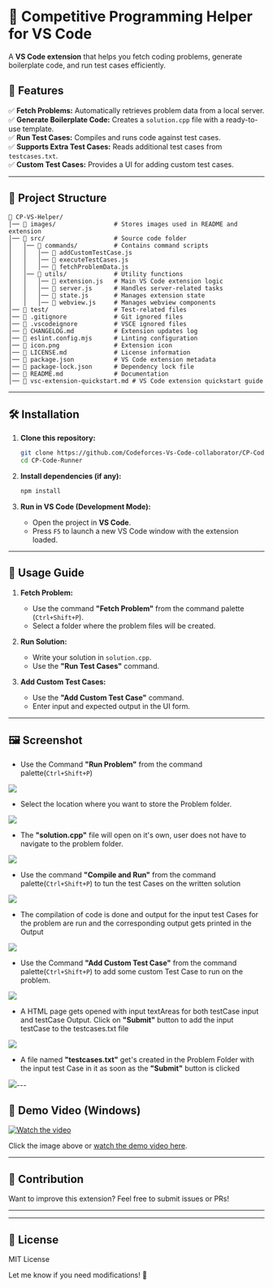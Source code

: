 # 🚀 Competitive Programming Helper for VS Code

A **VS Code extension** that helps you fetch coding problems, generate boilerplate code, and run test cases efficiently.

## 📌 Features

✅ **Fetch Problems:** Automatically retrieves problem data from a local server.  
✅ **Generate Boilerplate Code:** Creates a `solution.cpp` file with a ready-to-use template.  
✅ **Run Test Cases:** Compiles and runs code against test cases.  
✅ **Supports Extra Test Cases:** Reads additional test cases from `testcases.txt`.  
✅ **Custom Test Cases:** Provides a UI for adding custom test cases.  

---

## 📂 Project Structure

```
📁 CP-VS-Helper/
│── 📁 images/                # Stores images used in README and extension
│── 📁 src/                   # Source code folder
│   │── 📁 commands/          # Contains command scripts
│   │   │── 📄 addCustomTestCase.js
│   │   │── 📄 executeTestCases.js
│   │   │── 📄 fetchProblemData.js
│   │── 📁 utils/             # Utility functions
│   │   │── 📄 extension.js   # Main VS Code extension logic
│   │   │── 📄 server.js      # Handles server-related tasks
│   │   │── 📄 state.js       # Manages extension state
│   │   │── 📄 webview.js     # Manages webview components
│── 📁 test/                  # Test-related files
│── 📄 .gitignore             # Git ignored files
│── 📄 .vscodeignore          # VSCE ignored files
│── 📄 CHANGELOG.md           # Extension updates log
│── 📄 eslint.config.mjs      # Linting configuration
│── 📄 icon.png               # Extension icon
│── 📄 LICENSE.md             # License information
│── 📄 package.json           # VS Code extension metadata
│── 📄 package-lock.json      # Dependency lock file
│── 📄 README.md              # Documentation
│── 📄 vsc-extension-quickstart.md # VS Code extension quickstart guide

```

---

## 🛠️ Installation

1. **Clone this repository:**
   ```sh
   git clone https://github.com/Codeforces-Vs-Code-collaborator/CP-Code-Runner.git
   cd CP-Code-Runner
   ```

2. **Install dependencies (if any):**
   ```sh
   npm install
   ```

3. **Run in VS Code (Development Mode):**
   - Open the project in **VS Code**.
   - Press `F5` to launch a new VS Code window with the extension loaded.

---

## 🚀 Usage Guide

1. **Fetch Problem:**
   - Use the command **"Fetch Problem"** from the command palette (`Ctrl+Shift+P`).
   - Select a folder where the problem files will be created.

2. **Run Solution:**
   - Write your solution in `solution.cpp`.
   - Use the **"Run Test Cases"** command.

3. **Add Custom Test Cases:**
   - Use the **"Add Custom Test Case"** command.
   - Enter input and expected output in the UI form.

---

## 🖼️ Screenshot

- Use the Command **"Run Problem"** from the command palette(`Ctrl+Shift+P`)

![](images/runProblem.png)

- Select the location where you want to store the Problem folder.

![](images/selectLocation.png)

- The **"solution.cpp"** file will open on it's own, user does not have to navigate to the problem folder.

![](images/openSolution.png)

- Use the command **"Compile and Run"** from the command palette(`Ctrl+Shift+P`) to tun the test Cases on the written solution

![](images/compileAndRun.png)

- The compilation of code is done and output for the input test Cases for the problem are run and the corresponding output gets printed in the Output

![](images/compilation.png)

- Use the Command **"Add Custom Test Case"** from the command palette(`Ctrl+Shift+P`) to add some custom Test Case to run on the problem.

![](images/addCustomeTestCase.png)

- A HTML page gets opened with input textAreas for both testCase input and testCase Output. Click on **"Submit"** button to add the input testCase to the 
testcases.txt file

![](images/takeCustomInput.png)

- A file named **"testcases.txt"** get's created in the Problem Folder with the input test Case in it as soon as the **"Submit"** button is clicked

![](images/testcasesFileCreation.png)---


## 🎥 Demo Video (Windows)  

[![Watch the video](https://img.youtu.be/qkgjZlhqMbk/0.jpg)](https://youtu.be/qkgjZlhqMbk)  

Click the image above or [watch the demo video here](https://youtu.be/qkgjZlhqMbk).  

---  

## 📌 Contribution

Want to improve this extension? Feel free to submit issues or PRs!

---
---

## 📜 License

MIT License


Let me know if you need modifications! 🚀

